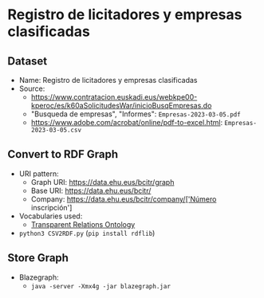# Registro de licitadores y empresas clasificadas

## Dataset

* Name: Registro de licitadores y empresas clasificadas
* Source:
  * https://www.contratacion.euskadi.eus/webkpe00-kperoc/es/k60aSolicitudesWar/inicioBusqEmpresas.do
  * "Busqueda de empresas", "Informes": `Empresas-2023-03-05.pdf`
  * https://www.adobe.com/acrobat/online/pdf-to-excel.html: `Empresas-2023-03-05.csv`

## Convert to RDF Graph

* URI pattern:
  * Graph URI: https://data.ehu.eus/bcitr/graph
  * Base URI: https://data.ehu.eus/bcitr/
  * Company: https://data.ehu.eus/bcitr/company/['Número inscripción']
* Vocabularies used:
  * [Transparent Relations Ontology](https://w3id.org/TRO)
* `python3 CSV2RDF.py` (`pip install rdflib`)

## Store Graph

* Blazegraph:
  * `java -server -Xmx4g -jar blazegraph.jar`
